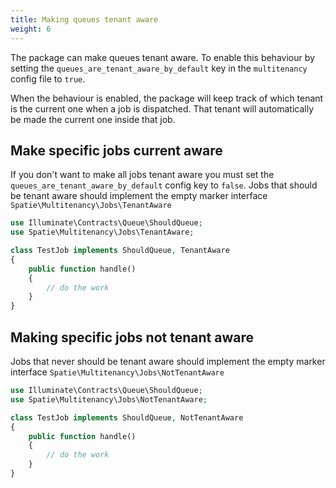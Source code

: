 ```yaml
---
title: Making queues tenant aware
weight: 6
---
```


The package can make queues tenant aware. To enable this behaviour by setting the `queues_are_tenant_aware_by_default` key in the `multitenancy` config file to `true`.

When the behaviour is enabled, the package will keep track of which tenant is the current one when a job is dispatched. That tenant will automatically be made the current one inside that job.

## Make specific jobs current aware

If you don't want to make all jobs tenant aware you must set the `queues_are_tenant_aware_by_default` config key to `false`. Jobs that should be tenant aware should implement the empty marker interface `Spatie\Multitenancy\Jobs\TenantAware`

```php
use Illuminate\Contracts\Queue\ShouldQueue;
use Spatie\Multitenancy\Jobs\TenantAware;

class TestJob implements ShouldQueue, TenantAware
{
    public function handle()
    {
        // do the work
    }
}
```

## Making specific jobs not tenant aware

Jobs that never should be tenant aware should implement the empty marker interface `Spatie\Multitenancy\Jobs\NotTenantAware`
 
```php
use Illuminate\Contracts\Queue\ShouldQueue;
use Spatie\Multitenancy\Jobs\NotTenantAware;

class TestJob implements ShouldQueue, NotTenantAware
{
    public function handle()
    {
        // do the work
    }
}
```
